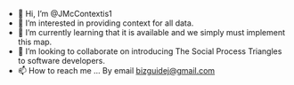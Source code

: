 - 👋 Hi, I’m @JMcContextis1
- 👀 I’m interested in providing context for all data.
- 🌱 I’m currently learning that it is available and we simply must implement this map.
- 💞️ I’m looking to collaborate on introducing The Social Process Triangles to software developers. 
- 📫 How to reach me ...
By email bizguidej@gmail.com 
<!---
JMcContextis1/JMcContextis1 is a ✨ special ✨ repository because its `README.md` (this file) appears on your GitHub profile.
You can click the Preview link to take a look at your changes.
--->
